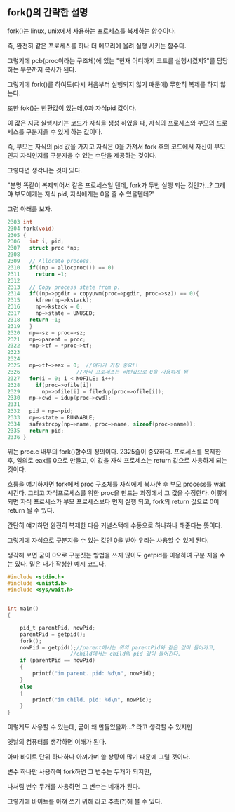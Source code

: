 ## fork()의 간략한 설명

fork()는 linux, unix에서 사용하는 프로세스를 복제하는 함수이다.

즉, 완전히 같은 프로세스를 하나 더 메모리에 올려 실행 시키는 함수다.

그렇기에 pcb(proc이라는 구조체)에 있는 "현재 어디까지 코드를 실행시켰지?"를 담당하는 부분까지 복사가 된다.

그렇기에 fork()를 하여도(다시 처음부터 실행되지 않기 때문에) 무한히 복제를 하지 않는다.

또한 fok()는 반환값이 있는데,0과 자식pid 값이다.

이 값은 지금 실행시키는 코드가 자식을 생성 하였을 때, 자식의 프로세스와 부모의 프로세스를 구분지을 수 있게 하는 값이다.

즉, 부모는 자식의 pid 값을 가지고 자식은 0을 가져서 fork 후의 코드에서 자신이 부모인지 자식인지를 구분지을 수 있는 수단을 제공하는 것이다.

그렇다면 생각나는 것이 있다.

"분명 똑같이 복제되어서 같은 프로세스일 텐데, fork가 두번 실행 되는 것인가...? 그래야 부모에게는 자식 pid, 자식에게는 0을 줄 수 있을텐데?"

그럼 아래를 보자.

```c
2303 int
2304 fork(void)
2305 {
2306   int i, pid;
2307   struct proc *np; 
2308
2309   // Allocate process.
2310   if((np = allocproc()) == 0) 
2311     return −1;
2312
2313   // Copy process state from p.
2314   if((np−>pgdir = copyuvm(proc−>pgdir, proc−>sz)) == 0){  
2315     kfree(np−>kstack);
2316     np−>kstack = 0;
2317     np−>state = UNUSED;
2318   return −1;
2319   }
2320   np−>sz = proc−>sz; 
2321   np−>parent = proc; 
2322   *np−>tf = *proc−>tf;  
2323
2324   
2325   np−>tf−>eax = 0;  //여기가 가장 중요!!
2326                  //자식 프로세스는 리턴값으로 0을 사용하게 됨
2327   for(i = 0; i < NOFILE; i++)
2328     if(proc−>ofile[i])
2329       np−>ofile[i] = filedup(proc−>ofile[i]);
2330   np−>cwd = idup(proc−>cwd);
2331
2332   pid = np−>pid;
2333   np−>state = RUNNABLE;
2334   safestrcpy(np−>name, proc−>name, sizeof(proc−>name));
2335   return pid;
2336 }
```



위는 proc.c 내부의 fork()함수의 정의이다. 2325줄이 중요하다. 프로세스를 복제한 후, 임의로 eax를 0으로 만들고, 이 값을 자식 프로세스는 return 값으로 사용하게 되는 것이다.

흐름을 얘기하자면 fork에서 proc 구조체를 자식에게 복사한 후 부모 process를 wait 시킨다. 그리고 자식프로세스를 위한 proc을 만드는 과정에서 그 값을 수정한다. 이렇게 되면 자식 프로세스가 부모 프로세스보다 먼저 실행 되고, fork의 return 값으로 0이 return 될 수 있다.

간단히 얘기하면 완전히 복제한 다음 커널스택에 수동으로 하나하나 해준다는 뜻이다.

그렇기에 자식으로 구분지을 수 있는 값인 0을 받아 우리는 사용할 수 있게 된다.

생각해 보면 굳이 0으로 구분짓는 방법을 쓰지 않아도 getpid를 이용하여 구분 지을 수는 있다. 밑은 내가 작성한 예시 코드다.

``` c
#include <stdio.h>
#include <unistd.h>
#include <sys/wait.h>


int main()
{

    pid_t parentPid, nowPid;
    parentPid = getpid();
    fork();
    nowPid = getpid();//parent에서는 위의 parentPid와 같은 값이 들어가고,
    				//child에서는 child의 pid 값이 들어간다.
    if (parentPid == nowPid)
    {
        printf("im parent. pid: %d\n", nowPid);
    }
    else
    {
        printf("im child. pid: %d\n", nowPid);
    }
}
```

이렇게도 사용할 수 있는데, 굳이 왜 만들었을까...? 라고 생각할 수 있지만

옛날의 컴퓨터를 생각하면 이해가 된다.

아마 바이트 단위 하나하나 아껴가며 쓸 상황이 많기 때문에 그럴 것이다.

변수 하나만 사용하여 fork하면 그 변수는 두개가 되지만,

나처럼 변수 두개를 사용하면 그 변수는 네개가 된다.

그렇기에 바이트를 아껴 쓰기 위해 라고 추측(?)해 볼 수 있다.





